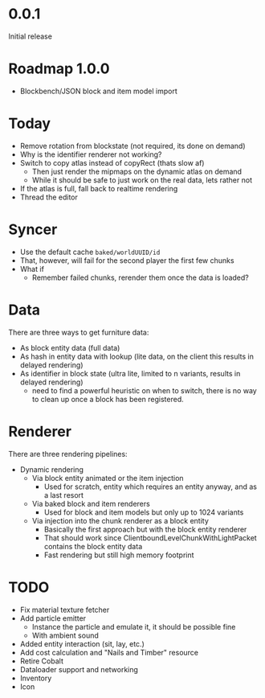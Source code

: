 # 0.0.1

Initial release

# Roadmap 1.0.0

* Blockbench/JSON block and item model import


# Today

* Remove rotation from blockstate (not required, its done on demand)
* Why is the identifier renderer not working?
* Switch to copy atlas instead of copyRect (thats slow af)
  * Then just render the mipmaps on the dynamic atlas on demand
  * While it should be safe to just work on the real data, lets rather not
* If the atlas is full, fall back to realtime rendering
* Thread the editor

# Syncer

* Use the default cache `baked/worldUUID/id`
* That, however, will fail for the second player the first few chunks
* What if
    * Remember failed chunks, rerender them once the data is loaded?

# Data

There are three ways to get furniture data:

* As block entity data (full data)
* As hash in entity data with lookup (lite data, on the client this results in delayed rendering)
* As identifier in block state (ultra lite, limited to n variants, results in delayed rendering)
  * need to find a powerful heuristic on when to switch, there is no way to clean up once a block has been registered. 

# Renderer

There are three rendering pipelines:

* Dynamic rendering
    * Via block entity animated or the item injection
        * Used for scratch, entity which requires an entity anyway, and as a last resort
    * Via baked block and item renderers
        * Used for block and item models but only up to 1024 variants
    * Via injection into the chunk renderer as a block entity
        * Basically the first approach but with the block entity renderer
        * That should work since ClientboundLevelChunkWithLightPacket contains the block entity data
        * Fast rendering but still high memory footprint

# TODO

* Fix material texture fetcher
* Add particle emitter
    * Instance the particle and emulate it, it should be possible fine
    * With ambient sound
* Added entity interaction (sit, lay, etc.)
* Add cost calculation and "Nails and Timber" resource
* Retire Cobalt
* Dataloader support and networking
* Inventory
* Icon
